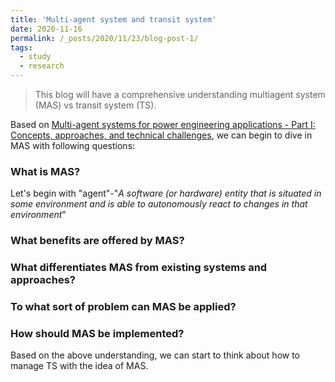 ```yaml
---
title: 'Multi-agent system and transit system'
date: 2020-11-16
permalink: /_posts/2020/11/23/blog-post-1/ 
tags:
  - study
  - research
---
```


> This blog will have a comprehensive understanding multiagent system (MAS) vs transit system (TS).

 Based on [Multi-agent systems for power engineering applications - Part I: Concepts, approaches, and technical challenges](https://ieeexplore.ieee.org/stamp/stamp.jsp?tp=&arnumber=4349106), we can begin to dive in MAS with following questions:

### What is MAS?

Let's begin with "agent"-"_A software (or hardware) entity that is situated in some environment and is able to autonomously react to changes in that environment_"



### What benefits are offered by MAS?
 
### What differentiates MAS from existing systems and approaches?

### To what sort of problem can MAS be applied?

### How should MAS be implemented?


Based on the above understanding, we can start to think about how to manage TS with the idea of MAS.